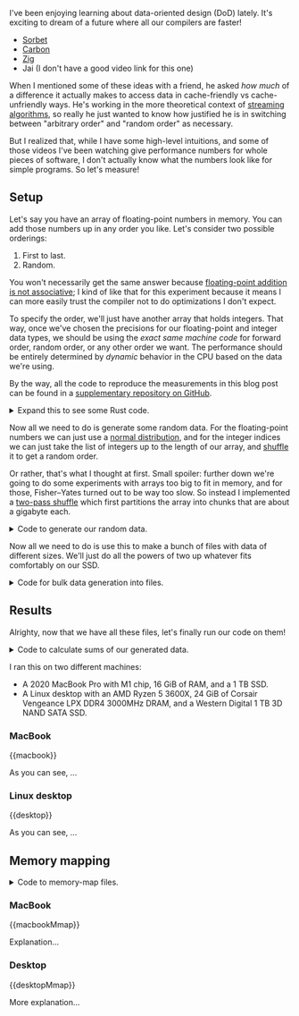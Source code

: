 I've been enjoying learning about data-oriented design (DoD) lately. It's exciting to dream of a future where all our compilers are faster!

- [Sorbet](https://blog.nelhage.com/post/why-sorbet-is-fast/)
- [Carbon](https://youtu.be/ZI198eFghJk)
- [Zig](https://youtu.be/IroPQ150F6c)
- Jai (I don't have a good video link for this one)

When I mentioned some of these ideas with a friend, he asked _how much_ of a difference it actually makes to access data in cache-friendly vs cache-unfriendly ways. He's working in the more theoretical context of [streaming algorithms](https://en.wikipedia.org/wiki/Streaming_algorithm), so really he just wanted to know how justified he is in switching between "arbitrary order" and "random order" as necessary.

But I realized that, while I have some high-level intuitions, and some of those videos I've been watching give performance numbers for whole pieces of software, I don't actually know what the numbers look like for simple programs. So let's measure!

## Setup

Let's say you have an array of floating-point numbers in memory. You can add those numbers up in any order you like. Let's consider two possible orderings:

1. First to last.
2. Random.

You won't necessarily get the same answer because [floating-point addition is not associative](https://walkingrandomly.com/?p=5380); I kind of like that for this experiment because it means I can more easily trust the compiler not to do optimizations I don't expect.

To specify the order, we'll just have another array that holds integers. That way, once we've chosen the precisions for our floating-point and integer data types, we should be using the _exact same machine code_ for forward order, random order, or any other order we want. The performance should be entirely determined by _dynamic_ behavior in the CPU based on the data we're using.

By the way, all the code to reproduce the measurements in this blog post can be found in a [supplementary repository on GitHub](https://github.com/samestep/random-access/tree/224afe878088acc2b48e63595091b1c0758289c9).

<details>
<summary>Expand this to see some Rust code.</summary>

```rust
use std::ops::{AddAssign, Index};

use num::{Float, Num, traits::ToBytes};

trait Number: Sized + Copy + Into<f64> + AddAssign + Num + Float + ToBytes {}

impl Number for f32 {}

impl Number for f64 {}

fn sum<T: Number, I: Copy>(floats: &[T], indices: &[I]) -> T
where
    [T]: Index<I, Output = T>,
{
    let mut total = T::zero();
    for &i in indices {
        total += floats[i];
    }
    total
}

#[test]
fn test_sum_f64_usize_not_associative() {
    let floats: &[f64] = &[0.1, 0.2, 0.3];
    let forward: &[usize] = &[0, 1, 2];
    let backward: &[usize] = &[2, 1, 0];
    assert_eq!(sum(floats, forward), 0.6000000000000001);
    assert_eq!(sum(floats, backward), 0.6);
}
```

</details>

Now all we need to do is generate some random data. For the floating-point numbers we can just use a [normal distribution](https://en.wikipedia.org/wiki/Normal_distribution), and for the integer indices we can just take the list of integers up to the length of our array, and [shuffle](https://en.wikipedia.org/wiki/Fisher%E2%80%93Yates_shuffle) it to get a random order.

Or rather, that's what I thought at first. Small spoiler: further down we're going to do some experiments with arrays too big to fit in memory, and for those, Fisher–Yates turned out to be way too slow. So instead I implemented a [two-pass shuffle](https://blog.janestreet.com/how-to-shuffle-a-big-dataset/) which first partitions the array into chunks that are about a gigabyte each.

<details>
<summary>Code to generate our random data.</summary>

```rust
use std::{
    fmt, fs,
    io::{self, Read, Seek, Write},
};

use rand::Rng;
use rand_distr::{Distribution, Normal, StandardNormal};
use tempfile::tempfile;

trait Int: TryFrom<usize, Error: fmt::Debug> + ToBytes {}

impl Int for u32 {}

impl Int for u64 {}

trait Progress {
    fn new(len: usize) -> Self;

    fn step(&mut self);
}

fn random_floats<T: Number, P: Progress>(rng: &mut impl Rng, mut writer: impl Write, n: usize)
where
    StandardNormal: Distribution<T>,
{
    let mut progress = P::new(n);
    let normal = Normal::<T>::new(T::zero(), T::one()).unwrap();
    for _ in 0..n {
        let x = normal.sample(rng);
        writer.write_all(x.to_ne_bytes().as_ref()).unwrap();
        progress.step();
    }
}

fn first_to_last<I: Int, P: Progress>(mut writer: impl Write, n: usize) {
    let mut progress = P::new(n);
    for i in 0..n {
        writer
            .write_all(I::try_from(i).unwrap().to_ne_bytes().as_ref())
            .unwrap();
        progress.step();
    }
}

fn permutation<I: Int, P: Progress>(rng: &mut impl Rng, mut writer: impl Write, n: usize) {
    let m = (n * size_of::<I>()).div_ceil(1 << 30);
    let mut progress = P::new(2 * n);
    let mut files: Vec<fs::File> = (0..m).map(|_| tempfile().unwrap()).collect();
    {
        let mut writers: Vec<io::BufWriter<_>> = files.iter_mut().map(io::BufWriter::new).collect();
        for i in 0..n {
            let j = rng.random_range(0..m);
            writers[j]
                .write_all(I::try_from(i).unwrap().to_ne_bytes().as_ref())
                .unwrap();
            progress.step();
        }
    }
    for mut file in files {
        let mut bytes = Vec::new();
        file.seek(io::SeekFrom::Start(0)).unwrap();
        file.read_to_end(&mut bytes).unwrap();
        let (prefix, values, suffix) = unsafe { bytes.align_to_mut::<I>() };
        assert!(prefix.is_empty());
        assert!(suffix.is_empty());
        for i in 0..values.len() {
            let j = rng.random_range(..=i);
            values.swap(i, j);
            progress.step();
        }
        writer.write_all(&bytes).unwrap();
    }
}
```

</details>

Now all we need to do is use this to make a bunch of files with data of different sizes. We'll just do all the powers of two up whatever fits comfortably on our SSD.

<details>
<summary>Code for bulk data generation into files.</summary>

```rust
use std::{ops::RangeInclusive, path::Path};

use indicatif::ProgressBar;
use rand::SeedableRng;

impl Progress for ProgressBar {
    fn new(len: usize) -> Self {
        let bar = ProgressBar::new(len as u64);
        bar.set_position(0);
        bar
    }

    fn step(&mut self) {
        self.inc(1);
    }
}

fn make_rng(seed: u64) -> impl Rng {
    rand_pcg::Pcg64Mcg::seed_from_u64(seed)
}

fn generate_file(dir_name: &str, file_name: &str, f: impl FnOnce(io::BufWriter<fs::File>)) {
    let dir = Path::new(dir_name);
    let path = dir.join(file_name);
    println!("generating {}", path.display());
    fs::create_dir_all(dir).unwrap();
    f(io::BufWriter::new(fs::File::create(path).unwrap()));
}

struct Options {
    f32: bool,
    f64: bool,
    u32: bool,
    u64: bool,
}

const FLOAT32: &str = "float32";
const FLOAT64: &str = "float64";
const UNSHUFFLED32: &str = "unshuffled32";
const SHUFFLED32: &str = "shuffled32";
const UNSHUFFLED64: &str = "unshuffled64";
const SHUFFLED64: &str = "shuffled64";

fn generate(exponents: RangeInclusive<usize>, options: Options) {
    for exponent in exponents {
        let n = 1 << exponent;
        let name = format!("{exponent}.dat");
        if options.f32 {
            generate_file(FLOAT32, &name, |writer| {
                random_floats::<f32, ProgressBar>(&mut make_rng(0), writer, n);
            });
        }
        if options.f64 {
            generate_file(FLOAT64, &name, |writer| {
                random_floats::<f64, ProgressBar>(&mut make_rng(1), writer, n);
            });
        }
        if options.u32 {
            generate_file(UNSHUFFLED32, &name, |writer| {
                first_to_last::<u32, ProgressBar>(writer, n);
            });
            generate_file(SHUFFLED32, &name, |writer| {
                permutation::<u32, ProgressBar>(&mut make_rng(2), writer, n);
            });
        }
        if options.u64 {
            generate_file(UNSHUFFLED64, &name, |writer| {
                first_to_last::<u64, ProgressBar>(writer, n);
            });
            generate_file(SHUFFLED64, &name, |writer| {
                permutation::<u64, ProgressBar>(&mut make_rng(3), writer, n);
            });
        }
    }
}
```

</details>

## Results

Alrighty, now that we have all these files, let's finally run our code on them!

<details>
<summary>Code to calculate sums of our generated data.</summary>

```rust
use std::time::Instant;

use serde::Serialize;

trait Reader: AsRef<[u8]> {
    fn new(path: &Path) -> Self;
}

impl Reader for Vec<u8> {
    fn new(path: &Path) -> Self {
        fs::read(path).unwrap()
    }
}

#[derive(Serialize)]
struct Measurement<'a> {
    floats: &'a str,
    indices: &'a str,
    exponent: usize,
    iteration: usize,
    output: f64,
    seconds: f64,
}

#[derive(Clone, Copy)]
struct Index32(u32);

#[derive(Clone, Copy)]
struct Index64(u64);

impl<T> Index<Index32> for [T] {
    type Output = T;

    fn index(&self, index: Index32) -> &Self::Output {
        unsafe { self.get_unchecked(index.0 as usize) }
    }
}

impl<T> Index<Index64> for [T] {
    type Output = T;

    fn index(&self, index: Index64) -> &Self::Output {
        unsafe { self.get_unchecked(index.0 as usize) }
    }
}

unsafe fn reinterpret<T>(bytes: &[u8]) -> &[T] {
    let (prefix, values, suffix) = unsafe { bytes.align_to::<T>() };
    assert!(prefix.is_empty());
    assert!(suffix.is_empty());
    values
}

fn measure_files<R: Reader, T: Number, I: Copy>(
    dir_floats: &str,
    dir_indices: &str,
    exponent: usize,
    repeat: usize,
) where
    [T]: Index<I, Output = T>,
{
    let name = format!("{exponent}.dat");
    let bytes_floats = R::new(&Path::new(dir_floats).join(&name));
    let bytes_indices = R::new(&Path::new(dir_indices).join(&name));
    let floats = unsafe { reinterpret::<T>(bytes_floats.as_ref()) };
    let indices = unsafe { reinterpret::<I>(bytes_indices.as_ref()) };
    for iteration in 0..repeat {
        let start = Instant::now();
        let total = sum(floats, indices);
        let duration = start.elapsed();
        let measurement = Measurement {
            floats: dir_floats,
            indices: dir_indices,
            exponent,
            iteration,
            output: total.into(),
            seconds: duration.as_secs_f64(),
        };
        println!("{}", serde_json::to_string(&measurement).unwrap());
    }
}

fn measure<R: Reader>(exponents: RangeInclusive<usize>, options: Options, repeat: usize) {
    for exponent in exponents {
        if options.f32 {
            if options.u32 {
                measure_files::<R, f32, Index32>(FLOAT32, UNSHUFFLED32, exponent, repeat);
                measure_files::<R, f32, Index32>(FLOAT32, SHUFFLED32, exponent, repeat);
            }
            if options.u64 {
                measure_files::<R, f32, Index64>(FLOAT32, UNSHUFFLED64, exponent, repeat);
                measure_files::<R, f32, Index64>(FLOAT32, SHUFFLED64, exponent, repeat);
            }
        }
        if options.f64 {
            if options.u32 {
                measure_files::<R, f64, Index32>(FLOAT64, UNSHUFFLED32, exponent, repeat);
                measure_files::<R, f64, Index32>(FLOAT64, SHUFFLED32, exponent, repeat);
            }
            if options.u64 {
                measure_files::<R, f64, Index64>(FLOAT64, UNSHUFFLED64, exponent, repeat);
                measure_files::<R, f64, Index64>(FLOAT64, SHUFFLED64, exponent, repeat);
            }
        }
    }
}
```

</details>

I ran this on two different machines:

- A 2020 MacBook Pro with M1 chip, 16 GiB of RAM, and a 1 TB SSD.
- A Linux desktop with an AMD Ryzen 5 3600X, 24 GiB of Corsair Vengeance LPX DDR4 3000MHz DRAM, and a Western Digital 1 TB 3D NAND SATA SSD.

### MacBook

{{macbook}}

As you can see, ...

### Linux desktop

{{desktop}}

As you can see, ...

## Memory mapping

<details>
<summary>Code to memory-map files.</summary>

```rust
use memmap2::Mmap;

impl Reader for Mmap {
    fn new(path: &Path) -> Self {
        unsafe { Mmap::map(&fs::File::open(path).unwrap()) }.unwrap()
    }
}
```

</details>

### MacBook

{{macbookMmap}}

Explanation...

### Desktop

{{desktopMmap}}

More explanation...
